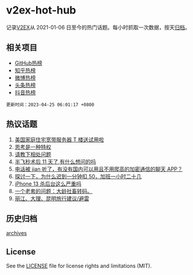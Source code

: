 # v2ex-hot-hub

 记录[V2EX](https://www.v2ex.com/)从 2021-01-06 日至今的热门话题。每小时抓取一次数据，按天[归档](archives)。
 
 ## 相关项目

- [GitHub热榜](https://github.com/it985/github-hot-hub)
- [知乎热榜](https://github.com/it985/zhihu-hot-hub)
- [微博热榜](https://github.com/it985/weibo-hot-hub)
- [头条热榜](https://github.com/it985/toutiao-hot-hub)
- [抖音热榜](https://github.com/it985/douyin-hot-hub)


 `更新时间：2023-04-25 06:01:17 +0800`

## 热议话题

1. [美国家庭住宅宽带服务器 T 楼送试用啦](https://www.v2ex.com/t/934998)
1. [思考是一种特权](https://www.v2ex.com/t/934968)
1. [请教下相处问题](https://www.v2ex.com/t/935003)
1. [半飞秒术后 11 天了,有什么想问的吗](https://www.v2ex.com/t/934979)
1. [电话被 jian 听了，有没有国内可以用且不用爬高的加密通信的聊天 APP？](https://www.v2ex.com/t/934963)
1. [探讨一下，为什么迟到一分钟扣 50，加班一小时二十几](https://www.v2ex.com/t/934926)
1. [iPhone 13 杀后台这么严重吗](https://www.v2ex.com/t/934956)
1. [一个老套的问题：大龄社畜转码。](https://www.v2ex.com/t/935008)
1. [丽江、大理、昆明旅行建议/避雷](https://www.v2ex.com/t/934952)

## 历史归档

[archives](archives)

## License

See the [LICENSE](LICENSE) file for license rights and limitations (MIT).
